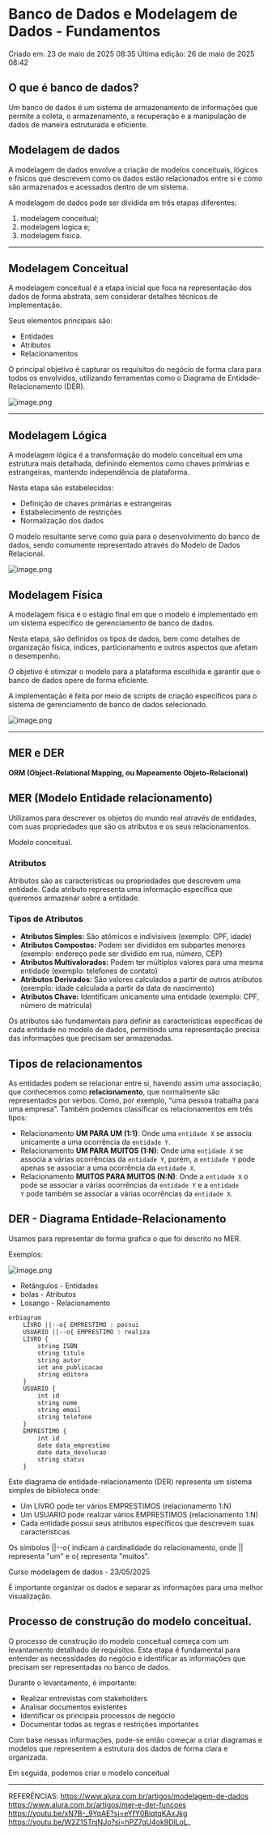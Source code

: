 # Banco de Dados e Modelagem de Dados - Fundamentos

Criado em: 23 de maio de 2025 08:35
Última edição: 26 de maio de 2025 08:42

## **O que é banco de dados?**

Um banco de dados é um sistema de armazenamento de informações que permite a coleta, o armazenamento, a recuperação e a manipulação de dados de maneira estruturada e eficiente.

## Modelagem de dados

A modelagem de dados envolve a criação de modelos conceituais, lógicos e físicos que descrevem como os dados estão relacionados entre si e como são armazenados e acessados dentro de um sistema.

A modelagem de dados pode ser dividida em três etapas diferentes: 

1. modelagem conceitual;
2. modelagem logica e;
3. modelagem física.

---

## Modelagem Conceitual

A modelagem conceitual é a etapa inicial que foca na representação dos dados de forma abstrata, sem considerar detalhes técnicos de implementação.

Seus elementos principais são:

- Entidades
- Atributos
- Relacionamentos

O principal objetivo é capturar os requisitos do negócio de forma clara para todos os envolvidos, utilizando ferramentas como o Diagrama de Entidade-Relacionamento (DER).

![image.png](image.png)

---

## Modelagem Lógica

A modelagem lógica é a transformação do modelo conceitual em uma estrutura mais detalhada, definindo elementos como chaves primárias e estrangeiras, mantendo independência de plataforma.

Nesta etapa são estabelecidos:

- Definição de chaves primárias e estrangeiras
- Estabelecimento de restrições
- Normalização dos dados

O modelo resultante serve como guia para o desenvolvimento do banco de dados, sendo comumente representado através do Modelo de Dados Relacional.

![image.png](image%201.png)

## **Modelagem Física**

A modelagem física é o estágio final em que o modelo é implementado em um sistema específico de gerenciamento de banco de dados.

Nesta etapa, são definidos os tipos de dados, bem como detalhes de organização física, índices, particionamento e outros aspectos que afetam o desempenho.

O objetivo é otimizar o modelo para a plataforma escolhida e garantir que o banco de dados opere de forma eficiente.

A implementação é feita por meio de scripts de criação específicos para o sistema de gerenciamento de banco de dados selecionado.

![image.png](image%202.png)

---

## MER e DER

**ORM (Object-Relational Mapping, ou Mapeamento Objeto-Relacional)**

## MER (Modelo Entidade relacionamento)

Utilizamos para descrever os objetos do mundo real através de entidades, com suas propriedades que são os atributos e os seus relacionamentos.

Modelo conceitual.

### Atributos

Atributos são as características ou propriedades que descrevem uma entidade. Cada atributo representa uma informação específica que queremos armazenar sobre a entidade.

### Tipos de Atributos

- **Atributos Simples:** São atômicos e indivisíveis (exemplo: CPF, idade)
- **Atributos Compostos:** Podem ser divididos em subpartes menores (exemplo: endereço pode ser dividido em rua, número, CEP)
- **Atributos Multivalorados:** Podem ter múltiplos valores para uma mesma entidade (exemplo: telefones de contato)
- **Atributos Derivados:** São valores calculados a partir de outros atributos (exemplo: idade calculada a partir da data de nascimento)
- **Atributos Chave:** Identificam unicamente uma entidade (exemplo: CPF, número de matrícula)

Os atributos são fundamentais para definir as características específicas de cada entidade no modelo de dados, permitindo uma representação precisa das informações que precisam ser armazenadas.

## Tipos de relacionamentos

As entidades podem se relacionar entre si, havendo assim uma associação, que conhecemos como **relacionamento**, que normalmente são representados por verbos. Como, por exemplo, “uma pessoa trabalha para uma empresa”. Também podemos classificar os relacionamentos em três tipos:

- Relacionamento **UM PARA UM (1:1)**: Onde uma `entidade X` se associa unicamente a uma ocorrência da `entidade Y`.
- Relacionamento **UM PARA MUITOS (1:N)**: Onde uma `entidade X` se associa a várias ocorrências da `entidade Y`, porém, a `entidade Y` pode apenas se associar a uma ocorrência da `entidade X`.
- Relacionamento **MUITOS PARA MUITOS (N:N)**: Onde a `entidade X` o pode se associar a várias ocorrências da `entidade Y` e a `entidade Y` pode também se associar a várias ocorrências da `entidade X`.

## DER - Diagrama Entidade-Relacionamento

Usamos para representar de forma grafica o que foi descrito no MER.

Exemplos:

![image.png](image%203.png)

- Retângulos - Entidades
- bolas - Atributos
- Losango - Relacionamento

```mermaid
erDiagram
    LIVRO ||--o{ EMPRESTIMO : possui
    USUARIO ||--o{ EMPRESTIMO : realiza
    LIVRO {
        string ISBN
        string titulo
        string autor
        int ano_publicacao
        string editora
    }
    USUARIO {
        int id
        string nome
        string email
        string telefone
    }
    EMPRESTIMO {
        int id
        date data_emprestimo
        date data_devolucao
        string status
    }

```

Este diagrama de entidade-relacionamento (DER) representa um sistema simples de biblioteca onde:

- Um LIVRO pode ter vários EMPRESTIMOS (relacionamento 1:N)
- Um USUARIO pode realizar vários EMPRESTIMOS (relacionamento 1:N)
- Cada entidade possui seus atributos específicos que descrevem suas características

Os símbolos ||--o{ indicam a cardinalidade do relacionamento, onde || representa "um" e o{ representa "muitos".

Curso modelagem de dados - 23/05/2025

É importante organizar os dados e separar as informações para uma melhor visualização.

## Processo de construção do modelo conceitual.

O processo de construção do modelo conceitual começa com um levantamento detalhado de requisitos. Esta etapa é fundamental para entender as necessidades do negócio e identificar as informações que precisam ser representadas no banco de dados.

Durante o levantamento, é importante:

- Realizar entrevistas com stakeholders
- Analisar documentos existentes
- Identificar os principais processos de negócio
- Documentar todas as regras e restrições importantes

Com base nessas informações, pode-se então começar a criar diagramas e modelos que representem a estrutura dos dados de forma clara e organizada.

Em seguida, podemos criar o modelo conceitual

---
REFERÊNCIAS:
https://www.alura.com.br/artigos/modelagem-de-dados
https://www.alura.com.br/artigos/mer-e-der-funcoes
https://youtu.be/xN7B-_9YqAE?si=eYfY0BiqtqKAxJkg
https://youtu.be/W2Z1STnjNJo?si=hPZ7qU4ok9DlLoL_
